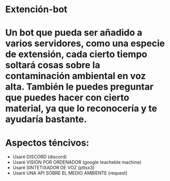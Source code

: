 # Extención-bot
# Un bot que pueda ser añadido a varios servidores, como una especie de extensión, cada cierto tiempo soltará cosas sobre la contaminación ambiental en voz alta. También le puedes preguntar que puedes hacer con cierto material, ya que lo reconocería y te ayudaría bastante.

# Aspectos téncivos:
- Usaré DISCORD (discord)
- Usaré VISIÓN POR ORDENADOR (google teacheble machine)
- Usaré SINTETIXADOR DE VOZ (pttsx3)
- Usaré UNA API SOBRE EL MEDIO AMBIENTE (request)
